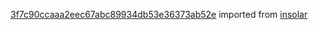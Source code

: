 [3f7c90ccaaa2eec67abc89934db53e36373ab52e](https://github.com/insolar/insolar/commit/3f7c90ccaaa2eec67abc89934db53e36373ab52e) imported from [insolar](https://github.com/insolar/insolar)

